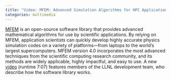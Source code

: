 ```yaml
---
title: "Video: MFEM: Advanced Simulation Algorithms for HPC Applications"
categories: multimedia
---
```


[MFEM](https://github.com/mfem/mfem) is an open-source software library that provides advanced mathematical algorithms for use by scientific applications. By relying on MFEM, application scientists can quickly develop highly accurate physics simulation codes on a variety of platforms—from laptops to the world’s largest supercomputers. MFEM version 4.0 incorporates the most advanced techniques from the scientific computing research community, and its methods are widely applicable, highly impactful, and easy to use. A new [video](https://www.youtube.com/watch?v=Rpccj3NopSE) (runtime 7:07) features members of the LLNL development team, who describe how the software library works.
